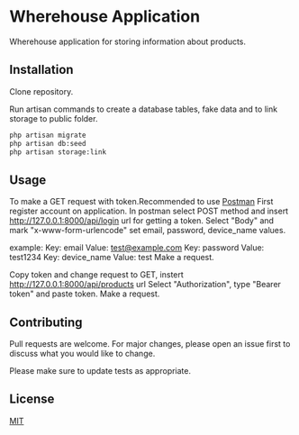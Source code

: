 # Wherehouse Application

Wherehouse application for storing information about products.

## Installation

Clone repository.

Run artisan commands to create a database tables, fake data and to link storage to public folder.

```bash
php artisan migrate
php artisan db:seed
php artisan storage:link
```

## Usage

To make a GET request with token.Recommended to use [Postman](https://www.postman.com/)
First register account on application.
In postman select POST method and insert http://127.0.0.1:8000/api/login url for getting a token.
Select "Body" and mark "x-www-form-urlencode"
set email, password, device_name values.

example:
Key: email  Value: test@example.com
Key: password   Value: test1234
Key: device_name    Value: test
Make a request.

Copy token and change request to GET, instert http://127.0.0.1:8000/api/products url
Select "Authorization", type "Bearer token" and paste token.
Make a request.
## Contributing
Pull requests are welcome. For major changes, please open an issue first to discuss what you would like to change.

Please make sure to update tests as appropriate.

## License
[MIT](https://choosealicense.com/licenses/mit/)